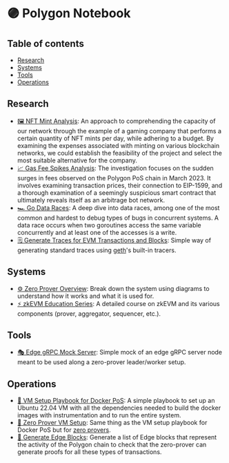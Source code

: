 # 🟣 Polygon Notebook

## Table of contents

- [Research](#research)
- [Systems](#systems)
- [Tools](#tools)
- [Operations](#operations)

## Research

- [🖼️ NFT Mint Analysis](research/nft-mint-analysis/README.md): An approach to comprehending the capacity of our network through the example of a gaming company that performs a certain quantity of NFT mints per day, while adhering to a budget. By examining the expenses associated with minting on various blockchain networks, we could establish the feasibility of the project and select the most suitable alternative for the company.
- [📈 Gas Fee Spikes Analysis](research/gas-fee-spikes-analysis/README.md): The investigation focuses on the sudden surges in fees observed on the Polygon PoS chain in March 2023. It involves examining transaction prices, their connection to EIP-1599, and a thorough examination of a seemingly suspicious smart contract that ultimately reveals itself as an arbitrage bot network.
- [🏎️ Go Data Races](research/go-data-races/README.md): A deep dive into data races, among one of the most common and hardest to debug types of bugs in concurrent systems. A data race occurs when two goroutines access the same variable concurrently and at least one of the accesses is a write.
- [🗒️ Generate Traces for EVM Transactions and Blocks](research/EVM_TRACER.md): Simple way of generating standard traces using [geth](https://github.com/ethereum/go-ethereum)'s built-in tracers.

## Systems

- [⚙️ Zero Prover Overview](systems/zero-prover/README.md): Break down the system using diagrams to understand how it works and what it is used for.
- [⚡️ zkEVM Education Series](https://drive.google.com/drive/u/1/folders/1X1A-00w2L07CJUC7KPeNqAsdw0e50m_i): A detailed course on zkEVM and its various components (prover, aggregator, sequencer, etc.).

## Tools

- [🎭 Edge gRPC Mock Server](https://github.com/leovct/edge-grpc-mock-server): Simple mock of an edge gRPC server node meant to be used along a zero-prover leader/worker setup.

## Operations

- [🐳 VM Setup Playbook for Docker PoS](ops/DOCKER_POS_VM_SETUP.md): A simple playbook to set up an Ubuntu 22.04 VM with all the dependencies needed to build the docker images with instrumentation and to run the entire system.
- [🤖 Zero Prover VM Setup](ops/ZERO_PROVER_VM_SETUP.md): Same thing as the VM setup playbook for Docker PoS but for [zero provers](https://github.com/mir-protocol/zero-provers).
- [🧱 Generate Edge Blocks](ops/generate-edge-blocks/README.md): Generate a list of Edge blocks that represent the activity of the Polygon chain to check that the zero-prover can generate proofs for all these types of transactions.

